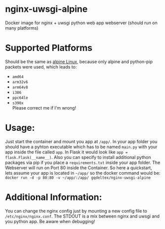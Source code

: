 # nginx-uwsgi-alpine
Docker image for nginx + uwsgi python web app webserver (should run on many platforms)

# Supported Platforms
Should be the same as [alpine Linux](https://hub.docker.com/_/alpine/), because only alpine and python-pip packets were used, which leads to:
- ```amd64```
- ```arm32v6```
- ```arm64v8```
- ```i386```
- ```ppc64le```
- ```s390x```      
Please correct me if I'm wrong!

# Usage:
Just start the container and mount you app at ```/app/```. In your app folder you should have a pyhton executable which has to be named ```main.py``` with your app inside the file called ```app```. In Flask it would look like ```app = flask.Flask(__name__)```. Also you can specify to install additional python packages via pip if you place a ```requirements.txt``` inside your app folder. The Webserver will run on Port 80 inside the Container. So here a quickstart, lets assume your app is located in ```~/app/``` so the docker command would be: ```docker run -d -p 80:80 -v ~/app/:/app/ gqdeltex/nginx-uwsgi-alpine```

# Additional Information:
You can change the nginx config just by mounting a new config file to ```/etc/nginx/nginx.conf```.
The STDOUT is a mix between nginx and uwsgi and you python app. Be aware when debugging!
